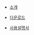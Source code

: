 -	[소개](README.md)

-	[다운로드](download.md)

-	[사용설명서](manual.md)

<!--

-   [시작](start/index.md)

    -   [시스템 요구사항](start/sys_req.md)
    -   [소프트웨어 라이선스](start/lic.md)
    -   [설치](start/ins.md)
    -   [라이선스 오프라인 설치 및 활성화(작성중)](start/lic_off.md)

-   [설정(작성중)](config/index.md)

    -   [인코더 매개변수 설정(해상도, FPS 등)](config/enc_para.md)
    -   [오버레이 설정(마우스, 시간, 사용자 텍스트 등)](config/overlay.md)  
    -   [시스템사운드 오디오 입력소스 생성](config/audio.md) -->
